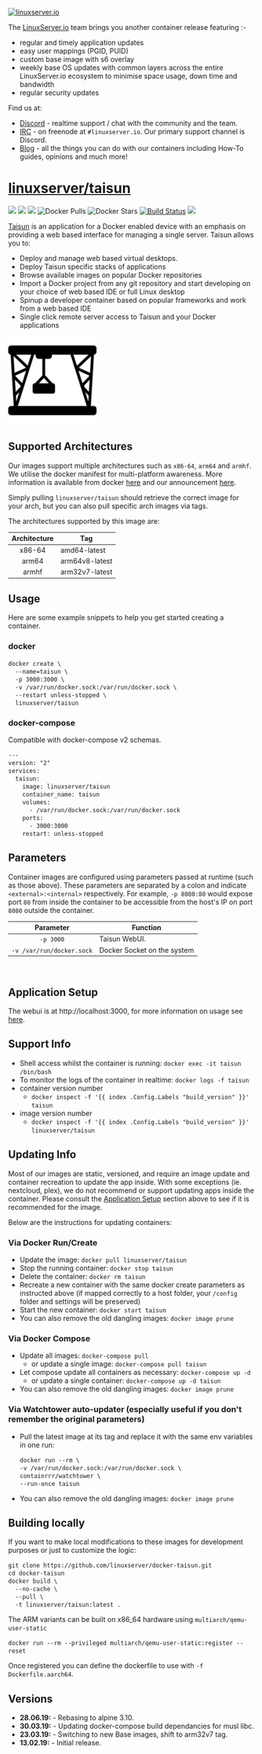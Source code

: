 [![linuxserver.io](https://raw.githubusercontent.com/linuxserver/docker-templates/master/linuxserver.io/img/linuxserver_medium.png)](https://linuxserver.io)

The [LinuxServer.io](https://linuxserver.io) team brings you another container release featuring :-

 * regular and timely application updates
 * easy user mappings (PGID, PUID)
 * custom base image with s6 overlay
 * weekly base OS updates with common layers across the entire LinuxServer.io ecosystem to minimise space usage, down time and bandwidth
 * regular security updates

Find us at:
* [Discord](https://discord.gg/YWrKVTn) - realtime support / chat with the community and the team.
* [IRC](https://irc.linuxserver.io) - on freenode at `#linuxserver.io`. Our primary support channel is Discord.
* [Blog](https://blog.linuxserver.io) - all the things you can do with our containers including How-To guides, opinions and much more!

# [linuxserver/taisun](https://github.com/linuxserver/docker-taisun)
[![](https://img.shields.io/discord/354974912613449730.svg?logo=discord&label=LSIO%20Discord&style=flat-square)](https://discord.gg/YWrKVTn)
[![](https://images.microbadger.com/badges/version/linuxserver/taisun.svg)](https://microbadger.com/images/linuxserver/taisun "Get your own version badge on microbadger.com")
[![](https://images.microbadger.com/badges/image/linuxserver/taisun.svg)](https://microbadger.com/images/linuxserver/taisun "Get your own version badge on microbadger.com")
![Docker Pulls](https://img.shields.io/docker/pulls/linuxserver/taisun.svg)
![Docker Stars](https://img.shields.io/docker/stars/linuxserver/taisun.svg)
[![Build Status](https://ci.linuxserver.io/buildStatus/icon?job=Docker-Pipeline-Builders/docker-taisun/master)](https://ci.linuxserver.io/job/Docker-Pipeline-Builders/job/docker-taisun/job/master/)
[![](https://lsio-ci.ams3.digitaloceanspaces.com/linuxserver/taisun/latest/badge.svg)](https://lsio-ci.ams3.digitaloceanspaces.com/linuxserver/taisun/latest/index.html)

[Taisun](https://www.taisun.io/) is an application for a Docker enabled device with an emphasis on providing a web based interface for managing a single server.
Taisun allows you to:

  - Deploy and manage web based virtual desktops.
  - Deploy Taisun specific stacks of applications
  - Browse available images on popular Docker repositories
  - Import a Docker project from any git repository and start developing on your choice of web based IDE or full Linux desktop
  - Spinup a developer container based on popular frameworks and work from a web based IDE
  - Single click remote server access to Taisun and your Docker applications


[![taisun](https://raw.githubusercontent.com/Taisun-Docker/taisun/master/public/favicon/apple-icon-180x180.png)](https://www.taisun.io/)

## Supported Architectures

Our images support multiple architectures such as `x86-64`, `arm64` and `armhf`. We utilise the docker manifest for multi-platform awareness. More information is available from docker [here](https://github.com/docker/distribution/blob/master/docs/spec/manifest-v2-2.md#manifest-list) and our announcement [here](https://blog.linuxserver.io/2019/02/21/the-lsio-pipeline-project/). 

Simply pulling `linuxserver/taisun` should retrieve the correct image for your arch, but you can also pull specific arch images via tags.

The architectures supported by this image are:

| Architecture | Tag |
| :----: | --- |
| x86-64 | amd64-latest |
| arm64 | arm64v8-latest |
| armhf | arm32v7-latest |


## Usage

Here are some example snippets to help you get started creating a container.

### docker

```
docker create \
  --name=taisun \
  -p 3000:3000 \
  -v /var/run/docker.sock:/var/run/docker.sock \
  --restart unless-stopped \
  linuxserver/taisun
```


### docker-compose

Compatible with docker-compose v2 schemas.

```
---
version: "2"
services:
  taisun:
    image: linuxserver/taisun
    container_name: taisun
    volumes:
      - /var/run/docker.sock:/var/run/docker.sock
    ports:
      - 3000:3000
    restart: unless-stopped
```

## Parameters

Container images are configured using parameters passed at runtime (such as those above). These parameters are separated by a colon and indicate `<external>:<internal>` respectively. For example, `-p 8080:80` would expose port `80` from inside the container to be accessible from the host's IP on port `8080` outside the container.

| Parameter | Function |
| :----: | --- |
| `-p 3000` | Taisun WebUI. |
| `-v /var/run/docker.sock` | Docker Socket on the system |


&nbsp;
## Application Setup

The webui is at http://localhost:3000, for more information on usage see [here](https://github.com/Taisun-Docker/taisun/wiki/Usage).



## Support Info

* Shell access whilst the container is running: `docker exec -it taisun /bin/bash`
* To monitor the logs of the container in realtime: `docker logs -f taisun`
* container version number 
  * `docker inspect -f '{{ index .Config.Labels "build_version" }}' taisun`
* image version number
  * `docker inspect -f '{{ index .Config.Labels "build_version" }}' linuxserver/taisun`

## Updating Info

Most of our images are static, versioned, and require an image update and container recreation to update the app inside. With some exceptions (ie. nextcloud, plex), we do not recommend or support updating apps inside the container. Please consult the [Application Setup](#application-setup) section above to see if it is recommended for the image.  
  
Below are the instructions for updating containers:  
  
### Via Docker Run/Create
* Update the image: `docker pull linuxserver/taisun`
* Stop the running container: `docker stop taisun`
* Delete the container: `docker rm taisun`
* Recreate a new container with the same docker create parameters as instructed above (if mapped correctly to a host folder, your `/config` folder and settings will be preserved)
* Start the new container: `docker start taisun`
* You can also remove the old dangling images: `docker image prune`

### Via Docker Compose
* Update all images: `docker-compose pull`
  * or update a single image: `docker-compose pull taisun`
* Let compose update all containers as necessary: `docker-compose up -d`
  * or update a single container: `docker-compose up -d taisun`
* You can also remove the old dangling images: `docker image prune`

### Via Watchtower auto-updater (especially useful if you don't remember the original parameters)
* Pull the latest image at its tag and replace it with the same env variables in one run:
  ```
  docker run --rm \
  -v /var/run/docker.sock:/var/run/docker.sock \
  containrrr/watchtower \
  --run-once taisun
  ```
* You can also remove the old dangling images: `docker image prune`

## Building locally

If you want to make local modifications to these images for development purposes or just to customize the logic: 
```
git clone https://github.com/linuxserver/docker-taisun.git
cd docker-taisun
docker build \
  --no-cache \
  --pull \
  -t linuxserver/taisun:latest .
```

The ARM variants can be built on x86_64 hardware using `multiarch/qemu-user-static`
```
docker run --rm --privileged multiarch/qemu-user-static:register --reset
```

Once registered you can define the dockerfile to use with `-f Dockerfile.aarch64`.

## Versions

* **28.06.19:** - Rebasing to alpine 3.10.
* **30.03.19:** - Updating docker-compose build dependancies for musl libc.
* **23.03.19:** - Switching to new Base images, shift to arm32v7 tag.
* **13.02.19:** - Initial release.
